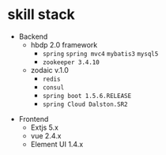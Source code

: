 # skill stack
- Backend
    * hbdp 2.0 framework
        * `spring` `spring mvc4` `mybatis3` `mysql5`
        * `zookeeper 3.4.10`
    * zodaic v.1.0
        * `redis` 
        * `consul`
        * `spring boot 1.5.6.RELEASE`
        * `spring Cloud Dalston.SR2`

* Frontend
    * Extjs 5.x
    * vue 2.4.x
    * Element UI 1.4.x